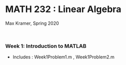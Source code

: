 # MATH 232 : Linear Algebra

Max Kramer, Spring 2020

&nbsp;

### Week 1: Introduction to MATLAB
- Includes : Week1Problem1.m , Week1Problem2.m

